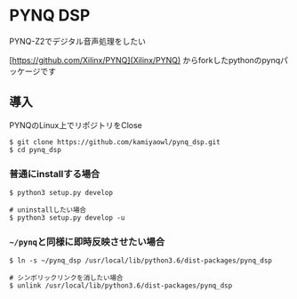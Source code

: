 # PYNQ DSP

PYNQ-Z2でデジタル音声処理をしたい

[https://github.com/Xilinx/PYNQ](Xilinx/PYNQ) からforkしたpythonのpynqパッケージです

## 導入

PYNQのLinux上でリポジトリをClose

```
$ git clone https://github.com/kamiyaowl/pynq_dsp.git
$ cd pynq_dsp
```

### 普通にinstallする場合

```
$ python3 setup.py develop

# uninstallしたい場合
$ python3 setup.py develop -u
```

### `~/pynq`と同様に即時反映させたい場合

```
$ ln -s ~/pynq_dsp /usr/local/lib/python3.6/dist-packages/pynq_dsp

# シンボリックリンクを消したい場合
$ unlink /usr/local/lib/python3.6/dist-packages/pynq_dsp
```
